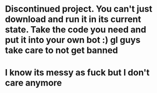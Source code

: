 # Discontinued project. You can't just download and run it in its current state. Take the code you need and put it into your own bot :) gl guys take care to not get banned

# I know its messy as fuck but I don't care anymore

